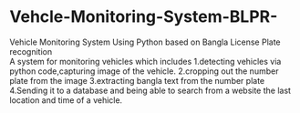 # Vehcle-Monitoring-System-BLPR-
Vehicle Monitoring System Using Python based on Bangla License Plate recognition  
A system for monitoring vehicles which includes 
1.detecting vehicles via python code,capturing image of the vehicle.
2.cropping out the number plate from the image
3.extracting bangla text from the number plate
4.Sending it to a database and being able to search from a website the last location and time of a vehicle.


